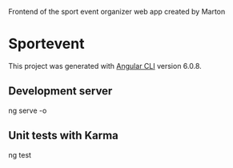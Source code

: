 Frontend of the sport event organizer web app created by Marton

# Sportevent

This project was generated with [Angular CLI](https://github.com/angular/angular-cli) version 6.0.8.

## Development server

ng serve -o

## Unit tests with Karma

ng test
